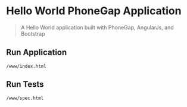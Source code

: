 # Hello World PhoneGap Application

> A Hello World application built with PhoneGap, AngularJs, and Bootstrap

## Run Application

    /www/index.html

## Run Tests

    /www/spec.html